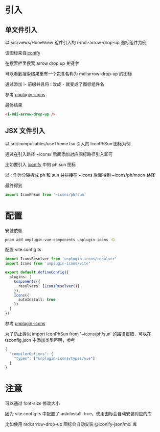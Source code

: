 # 引入

## 单文件引入

以 src/views/HomeView 组件引入的 i-mdi-arrow-drop-up 图标组件为例

该图标来自[iconify](https://icon-sets.iconify.design/)

在搜索栏里搜索 arrow drop up 关键字

可以看到搜索结果里有一个包含名称为 mdi:arrow-drop-up 的图标

通过添加 i- 前缀并且将 : 改成 - 就变成了图标组件名

参考 [unplugin-icons](https://github.com/unplugin/unplugin-icons#vue)

最终结果

```html
<i-mdi-arrow-drop-up />
```

## JSX 文件引入

以 src/composables/useTheme.tsx 引入的 IconPhSun 图标为例

通过在引入路径 ~icons/ 后面添加对应图标路径引入即可

比如要引入 [iconify](https://icon-sets.iconify.design/ph/sun/) 中的 ph:sun 图标

以 : 作为分隔拆成 ph 和 sun 并拼接在 ~icons 后面得到 ~icons/ph/moon 路径

最终得到

```ts
import IconPhSun from '~icons/ph/sun'
```

# 配置

安装依赖

```bash
pnpm add unplugin-vue-components unplugin-icons -D
```

配置 vite.config.ts

```ts
import IconsResolver from 'unplugin-icons/resolver'
import Icons from 'unplugin-icons/vite'

export default defineConfig({
  plugins: [
    Components({
      resolvers: [IconsResolver()]
    }),
    Icons({
      autoInstall: true
    })
  ]
})
```

参考 [unplugin-icons](https://github.com/unplugin/unplugin-icons#auto-importing)

为了防止类似 import IconPhSun from '~icons/ph/sun’ 的路径报错，可以在 tsconfig.json 中添加类型声明，参考

```ts
{
  "compilerOptions": {
    "types": ["unplugin-icons/types/vue"]
  }
}
```

# 注意

可以通过 font-size 修改大小

因为 vite.config.ts 中配置了 autoInstall: true，使用图标会自动安装对应的库

比如使用 mdi:arrow-drop-up 图标会自动安装 @iconify-json/mdi 库
